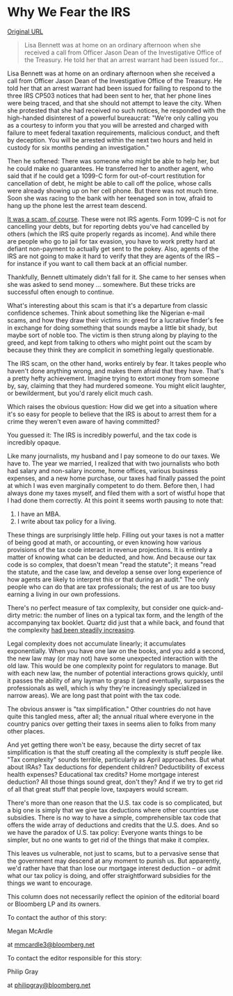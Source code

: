 # Why We Fear the IRS

[Original URL](http://www.bloombergview.com/articles/2016-01-04/why-we-fear-the-irs)

> Lisa Bennett was at home on an ordinary afternoon when she received a call from Officer Jason Dean of the Investigative Office of the Treasury. He told her that an arrest warrant had been issued for...

Lisa Bennett was at home on an ordinary afternoon when she received a call from Officer Jason Dean of the Investigative Office of the Treasury. He told her that an arrest warrant had been issued for failing to respond to the three IRS CP503 notices that had been sent to her, that her phone lines were being traced, and that she should not attempt to leave the city. When she protested that she had received no such notices, he responded with the high-handed disinterest of a powerful bureaucrat: "We're only calling you as a courtesy to inform you that you will be arrested and charged with failure to meet federal taxation requirements, malicious conduct, and theft by deception. You will be arrested within the next two hours and held in custody for six months pending an investigation."

Then he softened: There was someone who might be able to help her, but he could make no guarantees. He transferred her to another agent, who said that if he could get a 1099-C form for out-of-court restitution for cancellation of debt, he might be able to call off the police, whose calls were already showing up on her cell phone. But there was not much time. Soon she was racing to the bank with her teenaged son in tow, afraid to hang up the phone lest the arrest team descend.

[It was a scam, of course](http://narrative.ly/art-of-the-scam/how-i-fell-face-first-for-an-epic-irs-scam/). These were not IRS agents. Form 1099-C is not for cancelling your debts, but for reporting debts you've had cancelled by others (which the IRS quite properly regards as income). And while there are people who go to jail for tax evasion, you have to work pretty hard at defiant non-payment to actually get sent to the pokey. Also, agents of the IRS are not going to make it hard to verify that they are agents of the IRS – for instance if you want to call them back at an official number.

Thankfully, Bennett ultimately didn't fall for it. She came to her senses when she was asked to send money ... somewhere. But these tricks are successful often enough to continue.

What's interesting about this scam is that it's a departure from classic confidence schemes. Think about something like the Nigerian e-mail scams, and how they draw their victims in: greed for a lucrative finder's fee in exchange for doing something that sounds maybe a little bit shady, but maybe sort of noble too. The victim is then strung along by playing to the greed, and kept from talking to others who might point out the scam by because they think they are complicit in something legally questionable.

The IRS scam, on the other hand, works entirely by fear. It takes people who haven't done anything wrong, and makes them afraid that they have. That's a pretty hefty achievement. Imagine trying to extort money from someone by, say, claiming that they had murdered someone. You might elicit laughter, or bewilderment, but you'd rarely elicit much cash.

Which raises the obvious question: How did we get into a situation where it's so easy for people to believe that the IRS is about to arrest them for a crime they weren't even aware of having committed?

You guessed it: The IRS is incredibly powerful, and the tax code is incredibly opaque.

Like many journalists, my husband and I pay someone to do our taxes. We have to. The year we married, I realized that with two journalists who both had salary and non-salary income, home offices, various business expenses, and a new home purchase, our taxes had finally passed the point at which I was even marginally competent to do them. Before then, I had always done my taxes myself, and filed them with a sort of wistful hope that I had done them correctly. At this point it seems worth pausing to note that:

1. I have an MBA.
2. I write about tax policy for a living.

These things are surprisingly little help. Filling out your taxes is not a matter of being good at math, or accounting, or even knowing how various provisions of the tax code interact in revenue projections. It is entirely a matter of knowing what can be deducted, and how. And because our tax code is so complex, that doesn't mean "read the statute"; it means "read the statute, and the case law, and develop a sense over long experience of how agents are likely to interpret this or that during an audit." The only people who can do that are tax professionals; the rest of us are too busy earning a living in our own professions.

There's no perfect measure of tax complexity, but consider one quick-and-dirty metric: the number of lines on a typical tax form, and the length of the accompanying tax booklet. Quartz did just that a while back, and found that the complexity [had been steadily increasing](http://qz.com/36239/line-for-line-us-income-taxes-are-more-complex-than-ever/).

Legal complexity does not accumulate linearly; it accumulates exponentially. When you have one law on the books, and you add a second, the new law may (or may not) have some unexpected interaction with the old law. This would be one complexity point for regulators to manage. But with each new law, the number of potential interactions grows quickly, until it passes the ability of any layman to grasp it (and eventually, surpasses the professionals as well, which is why they're increasingly specialized in narrow areas). We are long past that point with the tax code.

The obvious answer is "tax simplification." Other countries do not have quite this tangled mess, after all; the annual ritual where everyone in the country panics over getting their taxes in seems alien to folks from many other places.

And yet getting there won't be easy, because the dirty secret of tax simplification is that the stuff creating all the complexity is stuff people like. "Tax complexity" sounds terrible, particularly as April approaches. But what about IRAs? Tax deductions for dependent children? Deductibility of excess health expenses? Educational tax credits? Home mortgage interest deduction? All those things sound great, don't they? And if we try to get rid of all that great stuff that people love, taxpayers would scream.

There's more than one reason that the U.S. tax code is so complicated, but a big one is simply that we give tax deductions where other countries use subsidies. There is no way to have a simple, comprehensible tax code that offers the wide array of deductions and credits that the U.S. does. And so we have the paradox of U.S. tax policy: Everyone wants things to be simpler, but no one wants to get rid of the things that make it complex.

This leaves us vulnerable, not just to scams, but to a pervasive sense that the government may descend at any moment to punish us. But apparently, we'd rather have that than lose our mortgage interest deduction – or admit what our tax policy is doing, and offer straightforward subsidies for the things we want to encourage.

This column does not necessarily reflect the opinion of the editorial board or Bloomberg LP and its owners.

To contact the author of this story:<br>

<span>
  <span> Megan McArdle </span>
</span>

 at [mmcardle3@bloomberg.net](mailto:mmcardle3@bloomberg.net)

To contact the editor responsible for this story:<br>

<span>
  <span> Philip Gray </span>
</span>

 at [philipgray@bloomberg.net](mailto:philipgray@bloomberg.net)
